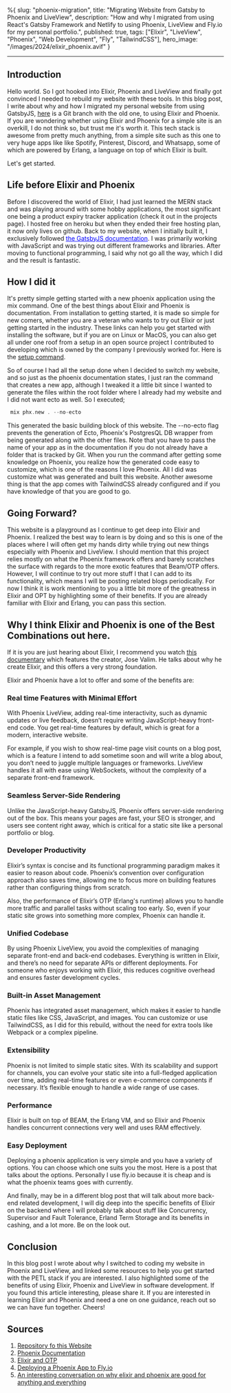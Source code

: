 %{
slug: "phoenix-migration",
title: "Migrating Website from Gatsby to Phoenix and LiveView",
description: "How and why I migrated from using React's Gatsby Framework and Netlify to using Phoenix, LiveView and Fly.io for my personal portfolio.",
published: true,
tags: ["Elixir", "LiveView", "Phoenix", "Web Development", "Fly", "TailwindCSS"],
hero_image: "/images/2024/elixir_phoenix.avif"
}

---

## Introduction

Hello world. So I got hooked into Elixir, Phoenix and LiveView and finally got convinced I needed to rebuild my website with these tools. In this blog post, I write about why and how I migrated my personal website from using GatsbyJS, [here](https://github.com/jrowah/jrowah.dev/tree/website_2.0) is a Git branch with the old one, to using Elixir and Phoenix. If you are wondering whether using Elixir and Phoenix for a simple site is an overkill, I do not think so, but trust me it's worth it. This tech stack is awesome from pretty much anything, from a simple site such as this one to very huge apps like like Spotify, Pinterest, Discord, and Whatsapp, some of which are powered by Erlang, a language on top of which Elixir is built. 

Let's get started.

## Life before Elixir and Phoenix

Before I discovered the world of Elixir, I had just learned the MERN stack and was playing around with some hobby applications, the most significant one being a product expiry tracker application (check it out in the projects page). I hosted free on heroku but when they ended their free hosting plan, it now only lives on github.
Back to my website, when I initially built it, I exclusively followed [<span style="color: blue; text-decoration: underline;,">the GatsbyJS documentation</span>](https://www.gatsbyjs.com/docs/tutorial/getting-started/). I was primarily working with JavaScript and was trying out different frameworks and libraries. After moving to functional programming, I said why not go all the way, which I did and the result is fantastic.

## How I did it
It's pretty simple getting started with a new phoenix application using the mix command. One of the best things about Elixir and Phoenix is documentation. From installation to getting started, it is made so simple for new comers, whether you are a veteran who wants to try out Elixir or just getting started in the industry. These links can help you get started with installing the software, but if you are on Linux or MacOS, you can also get all under one roof from a setup in an open source project I contributed to developing which is owned by the company I previously worked for. Here is the [setup command](https://phx.tools/).

So of course I had all the setup done when I decided to switch my website, and so just as the phoenix documentation states, I just ran the command that creates a new app, although I tweaked it a little bit since I wanted to generate the files within the root folder where I already had my website and I did not want ecto as well. So I executed;

```elixir
 mix phx.new . --no-ecto
```

This generated the basic building block of this website. The --no-ecto flag prevents the generation of Ecto, Phoenix's PostgresQL DB wrapper from being generated along with the other files. Note that you have to pass the name of your app as in the documentation if you do not already have a folder that is tracked by Git. When you run the command after getting some knowledge on Phoenix, you realize how the generated code easy to customize, which is one of the reasons I love Phoenix.
All I did was customize what was generated and built this website. Another awesome thing is that the app comes with TailwindCSS already configured and if you have knowledge of that you are good to go.

## Going Forward?

This website is a playground as I continue to get deep into Elixir and Phoenix. I realized the best way to learn is by doing and so this is one of the places where I will often get my hands dirty while trying out new things especially with Phoenix and LiveView. I should mention that this project relies mostly on what the Phoenix framework offers and barely scratches the surface with regards to the more exotic features that Beam/OTP offers. However, I will continue to try out more stuff I that I can add to its functionality, which means I will be posting related blogs periodically. For now I think it is work mentioning to you a little bit more of the greatness in Elixir and OPT by highlighting some of their benefits. If you are already familiar with Elixir and Erlang, you can pass this section.

## Why I think Elixir and Phoenix is one of the Best Combinations out here.

If it is you are just hearing about Elixir, I recommend you watch [this documentary](https://www.youtube.com/watch?v=lxYFOM3UJzo) which features the creator, Jose Valim. He talks about why he create Elixir, and this offers a very strong foundation.

Elixir and Phoenix have a lot to offer and some of the benefits are:

### Real time Features with Minimal Effort

With Phoenix LiveView, adding real-time interactivity, such as dynamic updates or live feedback, doesn’t require writing JavaScript-heavy front-end code. You get real-time features by default, which is great for a modern, interactive website.

For example, if you wish to show real-time page visit counts on a blog post, which is a feature I intend to add sometime soon and will write a blog about, you don’t need to juggle multiple languages or frameworks. LiveView handles it all with ease using WebSockets, without the complexity of a separate front-end framework.

### Seamless Server-Side Rendering
Unlike the JavaScript-heavy GatsbyJS, Phoenix offers server-side rendering out of the box. This means your pages are fast, your SEO is stronger, and users see content right away, which is critical for a static site like a personal portfolio or blog.

### Developer Productivity
Elixir’s syntax is concise and its functional programming paradigm makes it easier to reason about code. Phoenix’s convention over configuration approach also saves time, allowing me to focus more on building features rather than configuring things from scratch.

Also, the performance of Elixir’s OTP (Erlang's runtime) allows you to handle more traffic and parallel tasks without scaling too early. So, even if your static site grows into something more complex, Phoenix can handle it.

### Unified Codebase
By using Phoenix LiveView, you avoid the complexities of managing separate front-end and back-end codebases. Everything is written in Elixir, and there’s no need for separate APIs or different deployments. For someone who enjoys working with Elixir, this reduces cognitive overhead and ensures faster development cycles.

### Built-in Asset Management
Phoenix has integrated asset management, which makes it easier to handle static files like CSS, JavaScript, and images. You can customize or use TailwindCSS, as I did for this rebuild, without the need for extra tools like Webpack or a complex pipeline.

### Extensibility
Phoenix is not limited to simple static sites. With its scalability and support for channels, you can evolve your static site into a full-fledged application over time, adding real-time features or even e-commerce components if necessary. It’s flexible enough to handle a wide range of use cases.

### Performance
Elixir is built on top of BEAM, the Erlang VM, and so Elixir and Phoenix handles concurrent connections very well and uses RAM effectively.

### Easy Deployment

Deploying a phoenix application is very simple and you have a variety of options. You can choose which one suits you the most. Here is a post that talks about the options. Personally I use fly.io because it is cheap and is what the phoenix teams goes with currently.

And finally, may be in a different blog post that will talk about more back-end related development, I will dig deep into the specific benefits of Elixir on the backend where I will probably talk about stuff like Concurrency, Supervisor and Fault Tolerance, Erland Term Storage and its benefits in cashing, and a lot more. Be on the look out.

## Conclusion
In this blog post I wrote about why I switched to coding my website in Phoenix and LiveView, and linked some resources to help you get started with the PETL stack if you are interested. I also highlighted some of the benefits of using Elixir, Phoenix and LiveView in software development. If you found this article interesting, please share it. If you are interested in learning Elixir and Phoenix and need a one on one guidance, reach out so we can have fun together. Cheers!

## Sources
1. [Repository fo this Website](https://github.com/jrowah/jrowah.dev)
2. [Phoenix Documentation](https://www.phoenixframework.org/)
3. [Elixir and OTP](https://elixir-lang.org/docs.html)
4. [Deploying a Phoenix App to Fly.io](https://fly.io/docs/elixir/getting-started/)
5. [An interesting conversation on why elixir and phoenix are good for anything and everything]((https://elixirforum.com/t/is-elixir-and-phoenix-good-for-general-crud-applications-or-is-it-overkill/58209/4))
